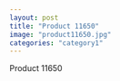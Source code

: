 ```yaml
---
layout: post
title: "Product 11650"
image: "product11650.jpg"
categories: "category1"
---
```

Product 11650
